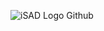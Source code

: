 ![iSAD Logo Github](https://github.com/sirx2713/Flag-of-Denmark/assets/122817303/ad987e80-3e66-4e8a-b978-1691bc631030)

